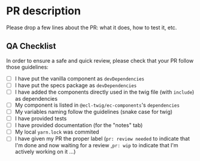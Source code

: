 # PR description

Please drop a few lines about the PR: what it does, how to test it, etc.

## QA Checklist

In order to ensure a safe and quick review, please check that your PR follow those guidelines:

* [ ] I have put the vanilla component as `devDependencies`
* [ ] I have put the specs package as `devDependencies`
* [ ] I have added the components directly used in the twig file (with `include`) as dependencies
* [ ] My component is listed in `@ecl-twig/ec-components`'s `dependencies`
* [ ] My variables naming follow the guidelines (snake case for twig)
* [ ] I have provided tests
* [ ] I have provided documentation (for the "notes" tab)
* [ ] My local `yarn.lock` was commited
* [ ] I have given my PR  the proper label (`pr: review needed` to indicate that I'm done and now waiting for a review ,`pr: wip` to indicate that I'm actively working on it ...)
